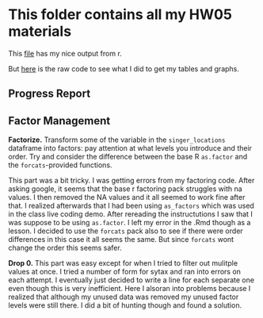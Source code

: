 # This folder contains all my HW05 materials



This [file](https://github.com/Jenncscampbell/STAT545-hw-Campbell-Jennifer/blob/master/hw05/hw5.md) has my nice output from r. 

But [here](https://github.com/Jenncscampbell/STAT545-hw-Campbell-Jennifer/blob/master/hw05/hw5.Rmd) is the raw code to see what I did to get my tables and graphs.



## Progress Report

## Factor Management

**Factorize.** Transform some of the variable in the `singer_locations` dataframe into factors: pay attention at what levels you introduce and their order. Try and consider the difference between the base R `as.factor` and the `forcats`-provided functions.

This part was a bit tricky. I was getting errors from my factoring code. After asking google, it seems that the base r factoring pack struggles with na values. I then removed the NA values and it all seemed to work fine after that. I realized afterwards that I had been using `as_factors` which was used in the class live coding demo. After rereading the instructutions I saw that I was suppose to be using `as.factor`. I left my error in the .Rmd though as a lesson. I decided to use the `forcats` pack also to see if there were order differences in this case it all seems the same. But since `forcats` wont change the order this seems safer. 


**Drop 0.** This part was easy except for when I tried to filter out mulitple values at once. I tried a number of form for sytax and ran into errors on each attempt. I eventually just decided to write a line for each separate one even though this is very inefficient.  Here I alsoran into problems because I realized that although my unused data was removed my unused factor levels were still there. I did a bit of hunting though and found a solution. 